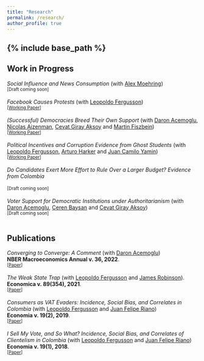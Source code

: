 ```yaml
---
title: "Research"
permalink: /research/
author_profile: true
---
```

{% include base_path %}
---

**Work in Progress**
------

*Social Influence and News Consumption* (with [Alex Moehring](https://sites.google.com/view/alexmoehring)) <br>
<sub>[Draft coming soon]</sub>
<br>
<br>
*Facebook Causes Protests* (with [Leopoldo Fergusson](https://www.leopoldofergusson.com/)) 
<br>
<sub>\[[Working Paper](../files/FergussonMolina2019WP.pdf)\]</sub> 
<br>
<br>
*(Successful) Democracies Breed Their Own Support* (with [Daron Acemoglu](https://economics.mit.edu/people/faculty/daron-acemoglu), [Nicolas Ajzenman](https://www.ajzenman.com/), [Cevat Giray Aksoy](https://cevatgirayaksoy.com/) and [Martin Fiszbein](https://sites.google.com/site/martinfiszbein/))
<br>
<sub>\[[Working Paper](../files/AcemogluAjzenmanAksoyFiszbeinMolina2021.pdf)\]</sub> 
<br>
<br>
*Political Incentives and Corruption Evidence from Ghost Students* (with [Leopoldo Fergusson](https://www.leopoldofergusson.com/), [Arturo Harker]() and [Juan Camilo Yamin]())
<br>
<sub>\[[Working Paper](../files/FergussonHarkerMolinaYamin2023.pdf)\]</sub> 
<br>
<br>
*Do Candidates Exert More Effort to Rule Over a Larger Budget? Evidence from Colombia*  
<br>
<sub>[Draft coming soon] </sub> 
<br>
<br>
*Voter Support for Democratic Institutions under Authoritarianism* (with [Daron Acemoglu](https://economics.mit.edu/people/faculty/daron-acemoglu), [Ceren Baysan](https://sites.google.com/site/cerenbaysan/home) and [Cevat Giray Aksoy](https://cevatgirayaksoy.com/))
<br>
<sub>[Draft coming soon]</sub> 
<br>
<br>


**Publications**
------

*Converging to Converge: A Comment* (with [Daron Acemoglu](https://economics.mit.edu/people/faculty/daron-acemoglu))
<br>
**NBER Macroeconomics Annual v. 36, 2022**.
<br>
<sub>\[[Paper](../files/AcemogluMolina2022.pdf)\]</sub>
<br>
<br>
*The Weak State Trap* (with [Leopoldo Fergusson](https://www.leopoldofergusson.com/) and [James Robinson]()).
<br>
**Economica v. 89(354), 2021**.
<br>
<sub>\[[Paper](../files/FergussonMolinaRobinson2022.pdf)\]</sub>
<br>
<br>
*Consumers as VAT Evaders: Incidence, Social Bias, and Correlates in Colombia* (with [Leopoldo Fergusson](https://www.leopoldofergusson.com/) and [Juan Felipe Riano](https://www.juanfeliperiano.com/))
<br>
**Economia v. 19(2), 2019**.
<br>
<sub>\[[Paper](../files/FergussonMolinaRiano2019.pdf)\] </sub> 
<br>
<br>
*I Sell My Vote, and So What? Incidence, Social Bias, and Correlates of Clientelism in Colombia* (with [Leopoldo Fergusson](https://www.leopoldofergusson.com/) and [Juan Felipe Riano](https://www.juanfeliperiano.com/))
<br>
**Economia v. 19(1), 2018**.
<br>
<sub>\[[Paper](../files/FergussonMolinaRiano2018.pdf)\]</sub>  
<br>
<br>